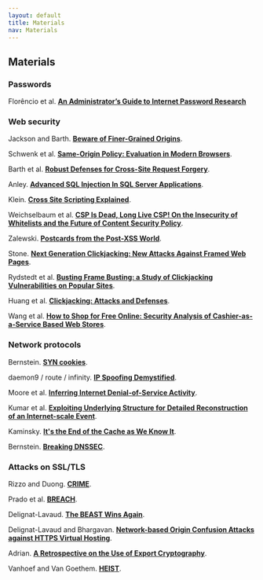```yaml
---
layout: default
title: Materials
nav: Materials
---
```


## Materials

### Passwords

Florêncio et al. [**An Administrator’s Guide to Internet Password Research**](https://www.usenix.org/system/files/conference/lisa14/lisa14-paper-florencio.pdf)

### Web security

Jackson and Barth. [**Beware of Finer-Grained Origins**](http://www.adambarth.com/papers/2008/jackson-barth-b.pdf).

Schwenk et al. [**Same-Origin Policy: Evaluation in Modern Browsers**](https://www.usenix.org/system/files/conference/usenixsecurity17/sec17-schwenk.pdf).

Barth et al. [**Robust Defenses for Cross-Site Request Forgery**](http://seclab.stanford.edu/websec/csrf/csrf.pdf).

Anley. [**Advanced SQL Injection In SQL Server Applications**](https://www.cgisecurity.com/lib/advanced_sql_injection.pdf).

Klein. [**Cross Site Scripting Explained**](http://www.cs.cornell.edu/~shmat/courses/library/css.pdf).

Weichselbaum et al. [**CSP Is Dead, Long Live CSP! On the Insecurity of Whitelists and the Future of Content Security Policy**](https://static.googleusercontent.com/media/research.google.com/en//pubs/archive/45542.pdf).

Zalewski. [**Postcards from the Post-XSS World**](https://lcamtuf.coredump.cx/postxss/).

Stone. [**Next Generation Clickjacking: New Attacks Against Framed Web Pages**](https://www.contextis.com/media/downloads/Next_Generation_Clickjacking.pdf).

Rydstedt et al. [**Busting Frame Busting: a Study of Clickjacking Vulnerabilities on Popular Sites**](https://seclab.stanford.edu/websec/framebusting/framebust.pdf).

Huang et al. [**Clickjacking: Attacks and Defenses**](https://www.microsoft.com/en-us/research/wp-content/uploads/2016/02/clickjacking.pdf).

Wang et al. [**How to Shop for Free Online: Security Analysis of Cashier-as-a-Service Based Web Stores**](https://www.microsoft.com/en-us/research/wp-content/uploads/2016/02/caas-oakland-final.pdf).

### Network protocols

Bernstein. [**SYN cookies**](http://cr.yp.to/syncookies.html).

daemon9 / route / infinity. [**IP Spoofing Demystified**](http://phrack.org/issues/48/14.html).

Moore et al. [**Inferring Internet Denial-of-Service Activity**](https://cseweb.ucsd.edu/~savage/papers/UsenixSec01.pdf).

Kumar et al. [**Exploiting Underlying Structure for Detailed Reconstruction of an Internet-scale Event**](http://www.icir.org/vern/papers/witty-imc05.pdf).

Kaminsky. [**It's the End of the Cache as We Know It**](https://www.blackhat.com/presentations/bh-jp-08/bh-jp-08-Kaminsky/BlackHat-Japan-08-Kaminsky-DNS08-BlackOps.pdf).

Bernstein. [**Breaking DNSSEC**](https://cr.yp.to/talks/2009.08.10/slides.pdf).

### Attacks on SSL/TLS

Rizzo and Duong. [**CRIME**](https://docs.google.com/presentation/d/11eBmGiHbYcHR9gL5nDyZChu_-lCa2GizeuOfaLU2HOU/edit#slide=id.g1d134dff_1_222).

Prado et al. [**BREACH**](https://media.blackhat.com/us-13/US-13-Prado-SSL-Gone-in-30-seconds-A-BREACH-beyond-CRIME-Slides.pdf).

Delignat-Lavaud. [**The BEAST Wins Again**](https://www.blackhat.com/docs/us-14/materials/us-14-Delignat-The-BEAST-Wins-Again-Why-TLS-Keeps-Failing-To-Protect-HTTP.pdf).

Delignat-Lavaud and Bhargavan. [**Network-based Origin Confusion Attacks against HTTPS Virtual Hosting**](https://mitls.org/downloads/vhost_confusion.pdf).

Adrian. [**A Retrospective on the Use of Export Cryptography**](https://www.blackhat.com/docs/us-16/materials/us-16-Adrian-A-Retrospective-On-The-Use-of-Export-Cryptography.pdf).

Vanhoef and Van Goethem. [**HEIST**](https://www.blackhat.com/docs/us-16/materials/us-16-VanGoethem-HEIST-HTTP-Encrypted-Information-Can-Be-Stolen-Through-TCP-Windows.pdf).




